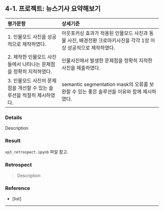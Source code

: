 ## 4-1. 프로젝트: 뉴스기사 요약해보기

| 평가문항  | 상세기준 | 
| :--- | :--- | 
| 1. 인물모드 사진을 성공적으로 제작하였다. | 아웃포커싱 효과가 적용된 인물모드 사진과 동물 사진, 배경전환 크로마키사진을 각각 1장 이상 성공적으로 제작하였다. | 
| 2. 제작한 인물모드 사진들에서 나타나는 문제점을 정확히 지적하였다. | 인물사진에서 발생한 문제점을 정확히 지적한 사진을 제출하였다. |   
| 3. 인물모드 사진의 문제점을 개선할 수 있는 솔루션을 적절히 제시하였다. | semantic segmentation mask의 오류를 보완할 수 있는 좋은 솔루션을 이유와 함께 제시하였다. | 

### Details

Description

### Result

`xp3_retrospect.ipynb` 파일 참고.

### Retrospect

>Description

### Reference

* [list]

---